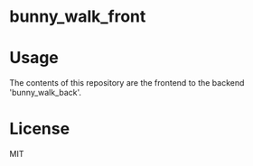 # bunny_walk_front

# Usage

The contents of this repository are the frontend to the backend 'bunny_walk_back'.

# License

MIT
